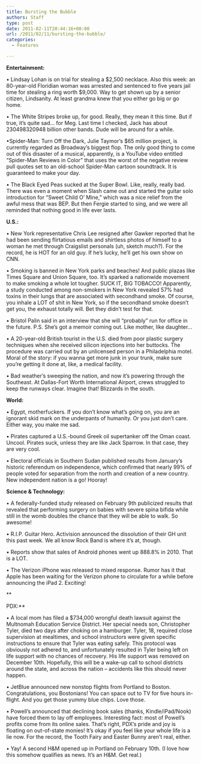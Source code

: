 ```yaml
---
title: Bursting the Bubble
authors: Staff
type: post
date: 2011-02-11T20:44:16+00:00
url: /2011/02/11/bursting-the-bubble/
categories:
  - Features

---
```

**Entertainment:** 

• Lindsay Lohan is on trial for stealing a $2,500 necklace. Also this week: an 80-year-old Floridian woman was arrested and sentenced to five years jail time for stealing a ring worth $9,000. Way to get shown up by a senior citizen, Lindsanity. At least grandma knew that you either go big or go home.

• The White Stripes broke up, for good. Really, they mean it this time. But if true, it’s quite sad… for Meg. Last time I checked, Jack has about 230498320948 billion other bands. Dude will be around for a while.

•Spider-Man: Turn Off the Dark, Julie Taymor’s $65 million project, is currently regarded as Broadway’s biggest flop. The only good thing to come out of this disaster of a musical, apparently, is a YouTube video entitled “Spider-Man Reviews in Color” that uses the worst of the negative review pull quotes set to an old-school Spider-Man cartoon soundtrack. It is guaranteed to make your day.

• The Black Eyed Peas sucked at the Super Bowl. Like, really, really bad. There was even a moment when Slash came out and started the guitar solo introduction for “Sweet Child O’ Mine,” which was a nice relief from the awful mess that was BEP. But then Fergie started to sing, and we were all reminded that nothing good in life ever lasts.

**U.S.:**

• New York representative Chris Lee resigned after Gawker reported that he had been sending flirtatious emails and shirtless photos of himself to a woman he met through Craigslist personals (uh, sketch much?). For the record, he is HOT for an old guy. If he’s lucky, he’ll get his own show on CNN.

• Smoking is banned in New York parks and beaches! And public plazas like Times Square and Union Square, too. It’s sparked a nationwide movement to make smoking a whole lot tougher. SUCK IT, BIG TOBACCO! Apparently, a study conducted among non-smokers in New York revealed 57% had toxins in their lungs that are associated with secondhand smoke. Of course, you inhale a LOT of shit in New York, so if the secondhand smoke doesn’t get you, the exhaust totally will. Bet they didn’t test for that.

• Bristol Palin said in an interview that she will “probably” run for office in the future. P.S. She’s got a memoir coming out. Like mother, like daughter&#8230;

• A 20-year-old British tourist in the U.S. died from poor plastic surgery techniques when she received silicon injections into her buttocks. The procedure was carried out by an unlicensed person in a Philadelphia motel. Moral of the story: if you wanna get more junk in your trunk, make sure you’re getting it done at, like, a medical facility. 

• Bad weather’s sweeping the nation, and now it’s powering through the Southeast. At Dallas-Fort Worth International Airport, crews struggled to keep the runways clear. Imagine that! Blizzards in the south. 

**World:**

• Egypt, motherfuckers. If you don’t know what’s going on, you are an ignorant skid mark on the underpants of humanity. Or you just don’t care. Either way, you make me sad.

• Pirates captured a U.S.-bound Greek oil supertanker off the Oman coast. Uncool. Pirates suck, unless they are like Jack Sparrow. In that case, they are very cool.

• Electoral officials in Southern Sudan published results from January’s historic referendum on independence, which confirmed that nearly 99% of people voted for separation from the north and creation of a new country. New independent nation is a go! Hooray!

**Science & Technology:**

• A federally-funded study released on February 9th publicized results that revealed that performing surgery on babies with severe spina bifida while still in the womb doubles the chance that they will be able to walk. So awesome!

• R.I.P. Guitar Hero. Activision announced the dissolution of their GH unit this past week. We all know Rock Band is where it’s at, though.

• Reports show that sales of Android phones went up 888.8% in 2010. That is a LOT. 

• The Verizon iPhone was released to mixed response. Rumor has it that Apple has been waiting for the Verizon phone to circulate for a while before announcing the iPad 2. Exciting!
  
**
  
PDX:**

• A local mom has filed a $734,000 wrongful death lawsuit against the Multnomah Education Service District. Her special needs son, Christopher Tyler, died two days after choking on a hamburger. Tyler, 18, required close supervision at mealtimes, and school instructors were given specific instructions to ensure that Tyler was eating safely. This protocol was obviously not adhered to, and unfortunately resulted in Tyler being left on life support with no chances of recovery. His life support was removed on December 10th. Hopefully, this will be a wake-up call to school districts around the state, and across the nation – accidents like this should never happen.

• JetBlue announced new nonstop flights from Portland to Boston. Congratulations, you Bostonians! You can space out to TV for five hours in-flight. And you get those yummy blue chips. Love those.

• Powell’s announced that declining book sales (thanks, Kindle/iPad/Nook) have forced them to lay off employees. Interesting fact: most of Powell’s profits come from its online sales. That’s right, PDX’s pride and joy is floating on out-of-state monies! It’s okay if you feel like your whole life is a lie now. For the record, the Tooth Fairy and Easter Bunny aren’t real, either.

• Yay! A second H&M opened up in Portland on February 10th. (I love how this somehow qualifies as news. It’s an H&M. Get real.)